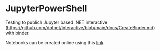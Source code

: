 # JupyterPowerShell

Testing to publich Jupyter based .NET interactive (https://github.com/dotnet/interactive/blob/main/docs/CreateBinder.md) with binder.

Notebooks can be created online using this [link](https://mybinder.org/v2/gh/dotnet/interactive/main?urlpath=lab)

